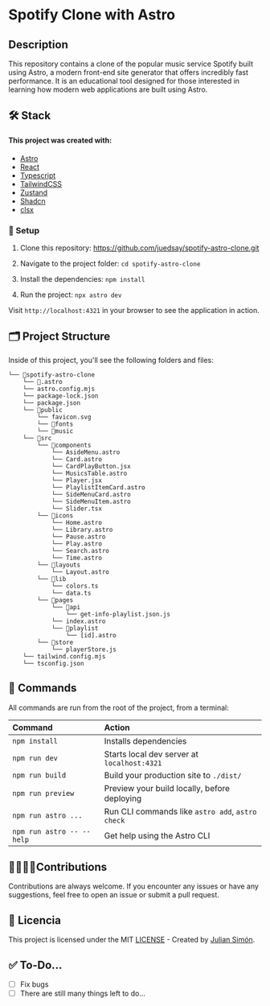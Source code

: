# Spotify Clone with Astro

## Description
This repository contains a clone of the popular music service Spotify built using Astro, a modern front-end site generator that offers incredibly fast performance. It is an educational tool designed for those interested in learning how modern web applications are built using Astro.

## 🛠️ Stack

#### This project was created with:
- [Astro](https://astro.build/)
- [React](https://react.dev/)
- [Typescript](https://www.typescriptlang.org/)
- [TailwindCSS](https://tailwindcss.com/)
- [Zustand](https://www.npmjs.com/package/zustand)
- [Shadcn](https://ui.shadcn.com/)
- [clsx](https://www.npmjs.com/package/clsx)

### 🚀 Setup
1. Clone this repository:
   https://github.com/juedsay/spotify-astro-clone.git
   
2. Navigate to the project folder:
   `cd spotify-astro-clone`

3. Install the dependencies:
   `npm install`

4. Run the project:
   `npx astro dev`

Visit `http://localhost:4321` in your browser to see the application in action.

## 🗂️ Project Structure

Inside of this project, you'll see the following folders and files:

```
└── 📁spotify-astro-clone
    └── 📁.astro
    └── astro.config.mjs
    └── package-lock.json
    └── package.json
    └── 📁public
        └── favicon.svg
        └── 📁fonts
        └── 📁music
    └── 📁src
        └── 📁components
            └── AsideMenu.astro
            └── Card.astro
            └── CardPlayButton.jsx
            └── MusicsTable.astro
            └── Player.jsx
            └── PlaylistItemCard.astro
            └── SideMenuCard.astro
            └── SideMenuItem.astro
            └── Slider.tsx
        └── 📁icons
            └── Home.astro
            └── Library.astro
            └── Pause.astro
            └── Play.astro
            └── Search.astro
            └── Time.astro
        └── 📁layouts
            └── Layout.astro
        └── 📁lib
            └── colors.ts
            └── data.ts
        └── 📁pages
            └── 📁api
                └── get-info-playlist.json.js
            └── index.astro
            └── 📁playlist
                └── [id].astro
        └── 📁store
            └── playerStore.js
    └── tailwind.config.mjs
    └── tsconfig.json
```

## 🧞 Commands

All commands are run from the root of the project, from a terminal:

| Command                   | Action                                           |
| :------------------------ | :----------------------------------------------- |
| `npm install`             | Installs dependencies                            |
| `npm run dev`             | Starts local dev server at `localhost:4321`      |
| `npm run build`           | Build your production site to `./dist/`          |
| `npm run preview`         | Preview your build locally, before deploying     |
| `npm run astro ...`       | Run CLI commands like `astro add`, `astro check` |
| `npm run astro -- --help` | Get help using the Astro CLI                     |

## 🫱🏼‍🫲🏼Contributions
Contributions are always welcome. If you encounter any issues or have any suggestions, feel free to open an issue or submit a pull request.

## 🔑 Licencia
This project is licensed under the MIT [LICENSE](LICENSE) - Created by [Julian Simón](https://www.linkedin.com/in/juedsay/).

## ✅ To-Do...
- [ ] Fix bugs
- [ ] There are still many things left to do...
